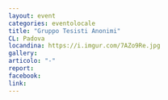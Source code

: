 ```yaml
---
layout: event
categories: eventolocale
title: "Gruppo Tesisti Anonimi"
CL: Padova
locandina: https://i.imgur.com/7AZo9Re.jpg
gallery:
articolo: "-"
report:
facebook: 
link: 
---
```


